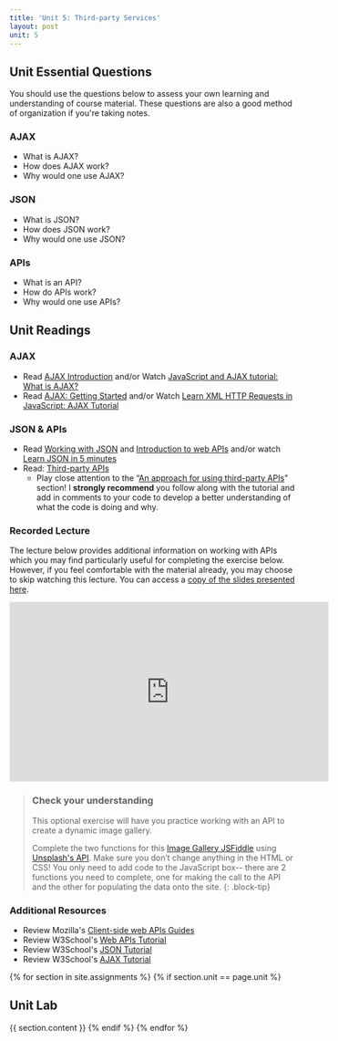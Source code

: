 ```yaml
---
title: 'Unit 5: Third-party Services'
layout: post
unit: 5
---
```


<!-- :** <br> JSONs, AJAX, APIs | Lab 4 Due <br> Lab 5 Out | -->

<!-- maybe have them host their sites and post link in a piazza thread to get feedback from each other? -->

## Unit Essential Questions
You should use the questions below to assess your own learning and understanding of course material. These questions are also a good method of organization if you're taking notes.

### AJAX
- What is AJAX?
- How does AJAX work?
- Why would one use AJAX?

### JSON
- What is JSON?
- How does JSON work?
- Why would one use JSON?

### APIs
- What is an API?
- How do APIs work?
- Why would one use APIs?

## Unit Readings

### AJAX
- Read [AJAX Introduction](https://www.w3schools.com/xml/ajax_intro.asp) and/or Watch [JavaScript and AJAX tutorial: What is AJAX?](https://www.youtube.com/watch?v=RDo3hBL1rfA)
- Read [AJAX: Getting Started](https://developer.mozilla.org/en-US/docs/Web/Guide/AJAX/Getting_Started) and/or Watch [Learn XML HTTP Requests in JavaScript: AJAX Tutorial](https://www.youtube.com/watch?v=rjmtYkRK1nM)

### JSON & APIs
- Read [Working with JSON](https://developer.mozilla.org/en-US/docs/Learn/JavaScript/Objects/JSON) and [Introduction to web APIs](https://developer.mozilla.org/en-US/docs/Learn/JavaScript/Client-side_web_APIs/Introduction) and/or watch [Learn JSON in 5 minutes](https://www.youtube.com/watch?v=KgGIm6A9Tx0)
- Read: [Third-party APIs](https://developer.mozilla.org/en-US/docs/Learn/JavaScript/Client-side_web_APIs/Third_party_APIs)
	- Play close attention to the “[An approach for using third-party APIs](https://developer.mozilla.org/en-US/docs/Learn/JavaScript/Client-side_web_APIs/Third_party_APIs#an_approach_for_using_third-party_apis)" section! I **strongly recommend** you follow along with the tutorial and add in comments to your code to develop a better understanding of what the code is doing and why.

### Recorded Lecture
The lecture below provides additional information on working with APIs which you may find particularly useful for completing the exercise below. However, if you feel comfortable with the material already, you may choose to skip watching this lecture. You can access a [copy of the slides presented here](https://docs.google.com/presentation/d/18ZM0EBSRj4RztLgW2rgFNGd9IMe5v1OafCsNeNouVR4/).

<iframe width="560" height="315" src="https://www.youtube.com/embed/lg7Fp14TEUQ?si=M2wBmmC_pkOj73zL" title="YouTube video player" frameborder="0" allow="accelerometer; autoplay; clipboard-write; encrypted-media; gyroscope; picture-in-picture; web-share" referrerpolicy="strict-origin-when-cross-origin" allowfullscreen></iframe>

> ### Check your understanding
> This optional exercise will have you practice working with an API to create a dynamic image gallery. 
>
> Complete the two functions for this [Image Gallery JSFiddle](https://jsfiddle.net/vcchavez_uri/srhntbu2/) using [Unsplash's API](http://unsplash.com/developers). Make sure you don’t change anything in the HTML or CSS! You only need to add code to the JavaScript box-- there are 2 functions you need to complete, one for making the call to the API and the other for populating the data onto the site.
{: .block-tip}

### Additional Resources
- Review Mozilla's [Client-side web APIs Guides](https://developer.mozilla.org/en-US/docs/Learn/JavaScript/Client-side_web_APIs)
- Review W3School's [Web APIs Tutorial](https://www.w3schools.com/js/js_api_intro.asp)
- Review W3School's [JSON Tutorial](https://www.w3schools.com/js/js_json_intro.asp)
- Review W3School's [AJAX Tutorial](https://www.w3schools.com/js/js_ajax_intro.asp)

{% for section in site.assignments %}
{% if section.unit == page.unit %}
## Unit Lab
{{ section.content }}
{% endif %}
{% endfor %}